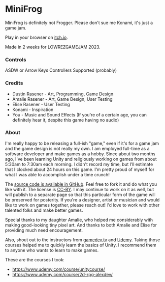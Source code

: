 
# MiniFrog

MiniFrog is definitely not Frogger. Please don't sue me Konami, it's just a game jam.

Play in your browser on [itch.io](https://redblacktree.itch.io/minifrog).

Made in 2 weeks for LOWREZGAMEJAM 2023.
### Controls
ASDW or Arrow Keys
Controllers Supported (probably)
### Credits
- Dustin Rasener - Art, Programming, Game Design
- Amalie Rasener - Art, Game Design, User Testing
- Elise Rasener - User Testing
- Konami - Inspiration
- You - Music and Sound Effects (If you're of a certain age, you can definitely hear it, despite this game having no audio)
### About
I'm really happy to be releasing a full-ish "game," even if it's for a game jam and the game design is not really my own. I am employed full-time as a software developer and make games as a hobby. Since about two months ago, I've been learning Unity and religiously working on games from about 5:30am to 7:30am each morning. I didn't record my time, but I'll estimate that I clocked about 24 hours on this game. I'm pretty proud of myself for what I was able to accomplish under a time crunch! 

The [source code is available in GitHub](https://github.com/redblacktree/frogger64). Feel free to fork it and do what you like with it. The license is [CC-BY](https://creativecommons.org/licenses/by/4.0/). I may continue to work on it as well, but will publish to a separate page so that this particular form of the game will be preserved for posterity. If you're a designer, artist or musician and would like to work on games together, please reach out! I'd love to work with other talented folks and make better games.

Special thanks to my daughter Amalie, who helped me considerably with making good-looking tiny pixel art. And thanks to both Amalie and Elise for providing much need encouragement.

Also, shout out to the instructors from [gamedev.tv](https://www.gamedev.tv/) and [Udemy](). Taking those courses helped me to quickly learn the basics of Unity. I recommend them to anyone who wants to learn to make games.

These are the courses I took:
- https://www.udemy.com/course/unitycourse/
- https://www.udemy.com/course/2d-rpg-alexdev/


